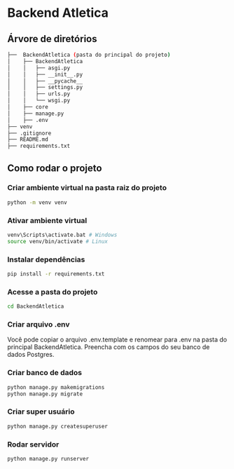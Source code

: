 # Backend Atletica
## Árvore de diretórios
```bash
├──  BackendAtletica (pasta do principal do projeto)
│    ├── BackendAtletica
│    │   ├── asgi.py
│    │   ├── __init__.py
│    │   ├── __pycache__
│    │   ├── settings.py
│    │   ├── urls.py
│    │   └── wsgi.py
│    ├── core
│    ├── manage.py
│    ├── .env
├── venv    
├── .gitignore
├── README.md
├── requirements.txt
```
## Como rodar o projeto
### Criar ambiente virtual na pasta raiz do projeto
```bash
python -m venv venv
```
### Ativar ambiente virtual
```bash
venv\Scripts\activate.bat # Windows
source venv/bin/activate # Linux
```
### Instalar dependências
```bash
pip install -r requirements.txt
```
### Acesse a pasta do projeto
```bash
cd BackendAtletica
```

### Criar arquivo .env
Você pode copiar o arquivo .env.template e renomear para .env na pasta do principal BackendAtletica. Preencha com os campos do seu banco de dados Postgres.
### Criar banco de dados
```bash
python manage.py makemigrations
python manage.py migrate
```
### Criar super usuário
```bash
python manage.py createsuperuser
```
### Rodar servidor
```bash
python manage.py runserver
```
